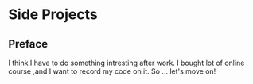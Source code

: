 # Side Projects

## Preface

I think I have to do something intresting after work.
I bought lot of online course ,and I want to record my code on it.
So ... let's move on!
